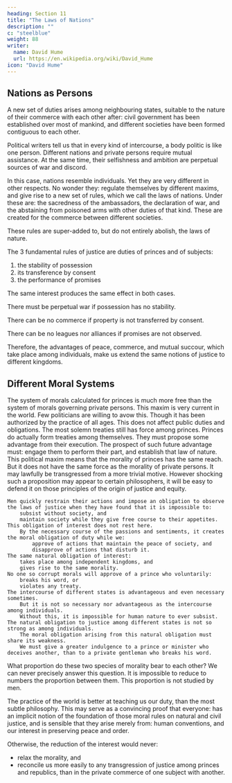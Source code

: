 ```yaml
---
heading: Section 11
title: "The Laws of Nations"
description: ""
c: "steelblue"
weight: 88
writer:
  name: David Hume
  url: https://en.wikipedia.org/wiki/David_Hume
icon: "David Hume"
---
```



## Nations as Persons

A new set of duties arises among neighbouring states, suitable to the nature of their commerce with each other after:
        civil government has been established over most of mankind, and
        different societies have been formed contiguous to each other.

Political writers tell us that in every kind of intercourse, a body politic is like one person.
        Different nations and private persons require mutual assistance.
        At the same time, their selfishness and ambition are perpetual sources of war and discord.

In this case, nations resemble individuals.
        Yet they are very different in other respects.
        No wonder they:
            regulate themselves by different maxims, and
            give rise to a new set of rules, which we call the laws of nations.
                Under these are:
                    the sacredness of the ambassadors,
                    the declaration of war, and
                    the abstaining from poisoned arms with other duties of that kind.
                These are created for the commerce between different societies.

These rules are super-added to, but do not entirely abolish, the laws of nature.

The 3 fundamental rules of justice are duties of princes and of subjects:

1. the stability of possession
2. its transference by consent
3. the performance of promises

The same interest produces the same effect in both cases.

There must be perpetual war if possession has no stability.

There can be no commerce if property is not transferred by consent.

There can be no leagues nor alliances if promises are not observed.

Therefore, the advantages of peace, commerce, and mutual succour, which take place among individuals, make us extend the same notions of justice to different kingdoms.


## Different Moral Systems

The system of morals calculated for princes is much more free than the system of morals governing private persons.
        This maxim is very current in the world.
        Few politicians are willing to avow this.
        Though it has been authorized by the practice of all ages.
    This does not affect public duties and obligations.
        The most solemn treaties still has force among princes.
        Princes do actually form treaties among themselves.
            They must propose some advantage from their execution.
            The prospect of such future advantage must:
                engage them to perform their part, and
                establish that law of nature.
    This political maxim means that the morality of princes has the same reach.
        But it does not have the same force as the morality of private persons.
        It may lawfully be transgressed from a more trivial motive.
    However shocking such a proposition may appear to certain philosophers, it will be easy to defend it on those principles of the origin of justice and equity.

    Men quickly restrain their actions and impose an obligation to observe the laws of justice when they have found that it is impossible to:
        subsist without society, and
        maintain society while they give free course to their appetites.
    This obligation of interest does not rest here.
        By the necessary course of the passions and sentiments, it creates the moral obligation of duty while we:
            approve of actions that maintain the peace of society, and
            disapprove of actions that disturb it.
    The same natural obligation of interest:
        takes place among independent kingdoms, and
        gives rise to the same morality.
    No one so corrupt morals will approve of a prince who voluntarily:
        breaks his word, or
        violates any treaty.
    The intercourse of different states is advantageous and even necessary sometimes.
        But it is not so necessary nor advantageous as the intercourse among individuals.
        Without this, it is impossible for human nature to ever subsist.
    The natural obligation to justice among different states is not so strong as among individuals.
        The moral obligation arising from this natural obligation must share its weakness.
        We must give a greater indulgence to a prince or minister who deceives another, than to a private gentleman who breaks his word.

What proportion do these two species of morality bear to each other?
        We can never precisely answer this question.
        It is impossible to reduce to numbers the proportion between them.
            This proportion is not studied by men.

The practice of the world is better at teaching us our duty, than the most subtle philosophy.
        This may serve as a convincing proof that everyone:
            has an implicit notion of the foundation of those moral rules on natural and civil justice, and
            is sensible that they arise merely from:
                human conventions, and
                our interest in preserving peace and order.

Otherwise, the reduction of the interest would never:
- relax the morality, and
- reconcile us more easily to any transgression of justice among princes and republics, than in the private commerce of one subject with another.

